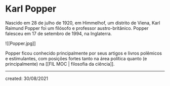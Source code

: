 # Karl Popper
Nascido em 28 de julho de 1920, em Himmelhof, um distrito de Viena, Karl Raimund Popper foi um filósofo e professor austro-britânico. Popper falesceu em 17 de setembro de 1994, na Inglaterra. 

![[Popper.jpg]]

Popper ficou conhecido principalmente por seus artigos e livros polêmicos e estimulantes, com posições fortes tanto na área política quanto (e principalmente) na [[FIL MOC | filosofia da ciência]].

---

created: 30/08/2021